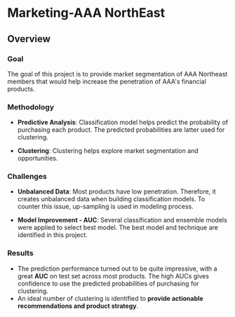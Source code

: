 # Marketing-AAA NorthEast
## Overview
### Goal
The goal of this project is to provide market segmentation of AAA Northeast members that would help increase the penetration of AAA's financial products.

### Methodology
- **Predictive Analysis**: Classification model helps predict the probability of purchasing each product. The predicted probabilities are latter used for clustering. 

- **Clustering**: Clustering helps explore market segmentation and opportunities.

### Challenges
- **Unbalanced Data**: Most products have low penetration. Therefore, it creates unbalanced data when building classification models. To counter this issue, up-sampling is used in modeling process.

- **Model Improvement - AUC**: Several classification and ensemble models were applied to select best model. The best model and technique are identified in this project.

### Results
- The prediction performance turned out to be quite impressive, with a great **AUC** on test set across most products. The high AUCs gives confidence to use the predicted probabilities of purchasing for clustering. 
- An ideal number of clustering is identified to **provide actionable recommendations and product strategy**.

